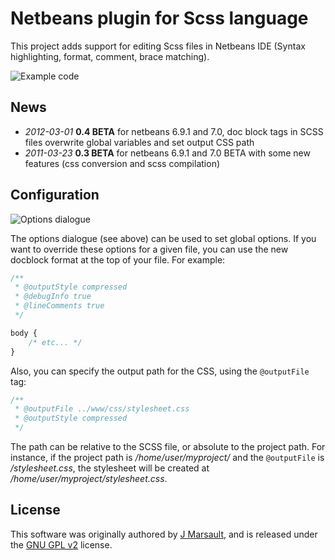 # Netbeans plugin for Scss language

This project adds support for editing Scss files in Netbeans IDE (Syntax highlighting, format, comment, brace matching).

![Example code](https://raw.github.com/jmarsault/scss-editor/master/images/styles.png)
## News

* *2012-03-01* **0.4 BETA** for netbeans 6.9.1 and 7.0, doc block tags in SCSS files overwrite global variables and set output CSS path
* *2011-03-23* **0.3 BETA** for netbeans 6.9.1 and 7.0 BETA with some new features (css conversion and scss compilation)

## Configuration
![Options dialogue](https://raw.github.com/jmarsault/scss-editor/master/images/options.png)

The options dialogue (see above) can be used to set global options. If you want to override these options for a given file, you can use the new docblock format at the top of your file. For example:

```css
/**
 * @outputStyle compressed
 * @debugInfo true
 * @lineComments true
 */ 

body {
	/* etc... */
}
```

Also, you can specify the output path for the CSS, using the `@outputFile` tag:

```css
/**
 * @outputFile ../www/css/stylesheet.css
 * @outputStyle compressed
 */
```

The path can be relative to the SCSS file, or absolute to the project path. For instance, if the project path is */home/user/myproject/* and the `@outputFile` is */stylesheet.css*, the stylesheet will be created at */home/user/myproject/stylesheet.css*.

## License

This software was originally authored by [J Marsault], and is released under the [GNU GPL v2] license.

[J Marsault]: jeremy.marsault@gmail.com
[GNU GPL v2]: http://www.gnu.org/licenses/old-licenses/gpl-2.0.html
